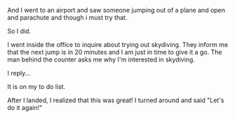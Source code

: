 And I went to an airport  and saw someone jumping out of a plane and open and parachute and though i must try that.

So I did.

I went inside the office to inquire about trying out skydiving.  They inform me that the next jump is
in 20 minutes and I am just in time to give it a go. The man behind the counter asks me why I'm interested in 
skydiving.

I reply...

It is on my to do list.

After I landed, I realized that this was great! I turned around and said "Let's do it again!"
